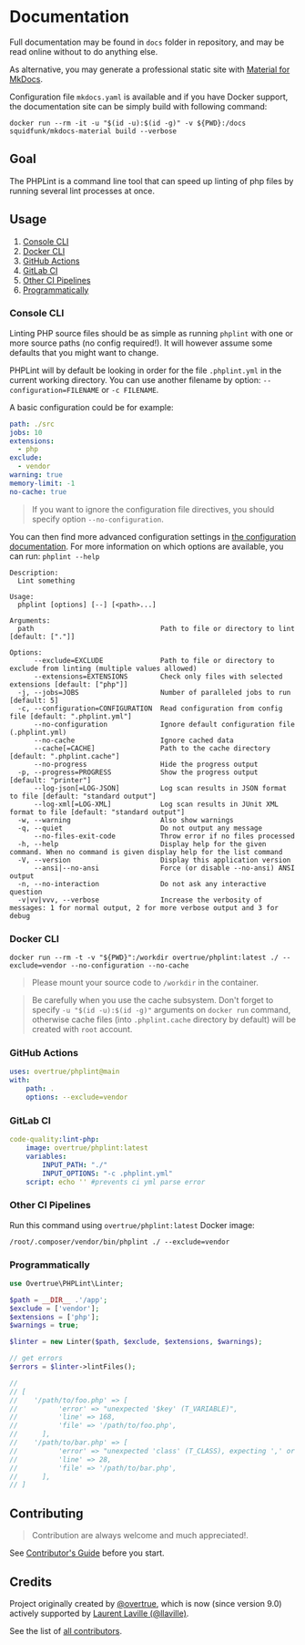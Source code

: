 # Documentation

Full documentation may be found in `docs` folder in repository, and may be read online without to do anything else.

As alternative, you may generate a professional static site with [Material for MkDocs][mkdocs-material].

Configuration file `mkdocs.yaml` is available and if you have Docker support, the documentation site can be simply build
with following command: 

`docker run --rm -it -u "$(id -u):$(id -g)" -v ${PWD}:/docs squidfunk/mkdocs-material build --verbose`

## Goal

The PHPLint is a command line tool that can speed up linting of php files by running several lint processes at once.

## Usage

1. [Console CLI](#console-cli)
1. [Docker CLI](#docker-cli) 
1. [GitHub Actions](#github-actions)
1. [GitLab CI](#gitlab-ci)
1. [Other CI Pipelines](#other-ci-pipelines)
2. [Programmatically](#programmatically) 

### Console CLI

Linting PHP source files should be as simple as running `phplint` with one or more source paths (no config required!). 
It will however assume some defaults that you might want to change.

PHPLint will by default be looking in order for the file `.phplint.yml` in the current working directory.
You can use another filename by option: `--configuration=FILENAME` or `-c FILENAME`.

A basic configuration could be for example:

```yaml
path: ./src
jobs: 10
extensions:
  - php
exclude:
  - vendor
warning: true
memory-limit: -1
no-cache: true
```

> If you want to ignore the configuration file directives, you should specify option `--no-configuration`.

You can then find more advanced configuration settings in [the configuration documentation](configuration.md). 
For more information on which options are available, you can run: `phplint --help`

```text
Description:
  Lint something

Usage:
  phplint [options] [--] [<path>...]

Arguments:
  path                               Path to file or directory to lint [default: ["."]]

Options:
      --exclude=EXCLUDE              Path to file or directory to exclude from linting (multiple values allowed)
      --extensions=EXTENSIONS        Check only files with selected extensions [default: ["php"]]
  -j, --jobs=JOBS                    Number of paralleled jobs to run [default: 5]
  -c, --configuration=CONFIGURATION  Read configuration from config file [default: ".phplint.yml"]
      --no-configuration             Ignore default configuration file (.phplint.yml)
      --no-cache                     Ignore cached data
      --cache[=CACHE]                Path to the cache directory [default: ".phplint.cache"]
      --no-progress                  Hide the progress output
  -p, --progress=PROGRESS            Show the progress output [default: "printer"]
      --log-json[=LOG-JSON]          Log scan results in JSON format to file [default: "standard output"]
      --log-xml[=LOG-XML]            Log scan results in JUnit XML format to file [default: "standard output"]
  -w, --warning                      Also show warnings
  -q, --quiet                        Do not output any message
      --no-files-exit-code           Throw error if no files processed
  -h, --help                         Display help for the given command. When no command is given display help for the list command
  -V, --version                      Display this application version
      --ansi|--no-ansi               Force (or disable --no-ansi) ANSI output
  -n, --no-interaction               Do not ask any interactive question
  -v|vv|vvv, --verbose               Increase the verbosity of messages: 1 for normal output, 2 for more verbose output and 3 for debug
```

### Docker CLI

```shell
docker run --rm -t -v "${PWD}":/workdir overtrue/phplint:latest ./ --exclude=vendor --no-configuration --no-cache
```

> Please mount your source code to `/workdir` in the container.

> Be carefully when you use the cache subsystem. Don't forget to specify `-u "$(id -u):$(id -g)"` arguments on `docker run` command, 
otherwise cache files (into `.phplint.cache` directory by default) will be created with `root` account.

### GitHub Actions

```yaml
uses: overtrue/phplint@main
with:
    path: .
    options: --exclude=vendor
```

### GitLab CI

```yaml
code-quality:lint-php:
    image: overtrue/phplint:latest
    variables:
        INPUT_PATH: "./"
        INPUT_OPTIONS: "-c .phplint.yml"
    script: echo '' #prevents ci yml parse error
```

### Other CI Pipelines

Run this command using `overtrue/phplint:latest` Docker image:

```shell
/root/.composer/vendor/bin/phplint ./ --exclude=vendor
```

### Programmatically

```php
use Overtrue\PHPLint\Linter;

$path = __DIR__ .'/app';
$exclude = ['vendor'];
$extensions = ['php'];
$warnings = true;

$linter = new Linter($path, $exclude, $extensions, $warnings);

// get errors
$errors = $linter->lintFiles();

//
// [
//    '/path/to/foo.php' => [
//          'error' => "unexpected '$key' (T_VARIABLE)",
//          'line' => 168,
//          'file' => '/path/to/foo.php',
//      ],
//    '/path/to/bar.php' => [
//          'error' => "unexpected 'class' (T_CLASS), expecting ',' or ';'",
//          'line' => 28,
//          'file' => '/path/to/bar.php',
//      ],
// ]

```

## Contributing

> Contribution are always welcome and much appreciated!. 

See [Contributor's Guide](contributing.md#contributing) before you start.

## Credits

Project originally created by [@overtrue](https://github.com/overtrue), which is now (since version 9.0) 
actively supported by [Laurent Laville (@llaville)](https://github.com/llaville).

See the list of [all contributors][contributors].

[mkdocs-material]: https://github.com/squidfunk/mkdocs-material
[contributors]: https://github.com/overtrue/phplint/graphs/contributors

